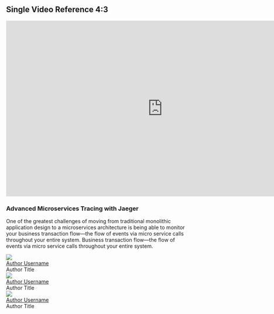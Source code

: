 ## Single Video Reference 4:3
<div class="assembly assembly-type-video_hero component rhd-m-video-background four-by-three">
  <div class="pf-l-grid rhd-c-video">
    <div class="rhd-c-video--wrapper">
      <div class="rhd-c-video--video-embed">
        <div class="video-embed-field-provider-youtube video-embed-field-responsive-video">
          <iframe allowfullscreen="allowfullscreen"
            src="https://www.youtube.com/embed/YQLOcjvbo9s?autoplay=0&amp;start=0&amp;rel=0&amp;enablejsapi=1"
            id="YQLOcjvbo9s0" data-sdiyt="true" width="854" height="480" frameborder="0"></iframe>
        </div>
      </div>
    </div>
    <div class="rhd-c-video--content">
      <div class="rhd-c-video--content-wrapper">
        <h3>Advanced Microservices Tracing with Jaeger</h3>
        <p>One of the greatest challenges of moving from traditional monolithic application design to a microservices
          architecture is being able to monitor your business transaction flow—the flow of events via micro service
          calls throughout your entire system. Business transaction flow—the flow of events via micro service calls
          throughout your entire system.</p>
        <div class="rhd-c-video--presenters">
          <!-- Start of Author tile -->
          <div class="rhd-c-author--tile">
            <span class="rhd-c-author--tile-hero">
              <img src="{{site.baseurl}}/assets/uploads/rhd-default-user-visual.svg" />
            </span>
            <div class="rhd-c-author--tile-info">
              <div class="rhd-c-author--tile-name">
                <a href="#">Author Username</a>
              </div>
              <div class="rhd-c-author--tile-title">Author Title</div>
            </div>
          </div>
          <!-- End of Author tile -->
          <!-- Start of Author tile -->
          <div class="rhd-c-author--tile">
            <span class="rhd-c-author--tile-hero">
              <img src="{{site.baseurl}}/assets/uploads/rhd-default-user-visual.svg" />
            </span>
            <div class="rhd-c-author--tile-info">
              <div class="rhd-c-author--tile-name">
                <a href="#">Author Username</a>
              </div>
              <div class="rhd-c-author--tile-title">Author Title</div>
            </div>
          </div>
          <!-- End of Author tile -->
          <!-- Start of Author tile -->
          <div class="rhd-c-author--tile">
            <span class="rhd-c-author--tile-hero">
              <img src="{{site.baseurl}}/assets/uploads/rhd-default-user-visual.svg" />
            </span>
            <div class="rhd-c-author--tile-info">
              <div class="rhd-c-author--tile-name">
                <a href="#">Author Username</a>
              </div>
              <div class="rhd-c-author--tile-title">Author Title</div>
            </div>
          </div>
          <!-- End of Author tile -->
        </div>
      </div>
    </div>
  </div>
</div>
